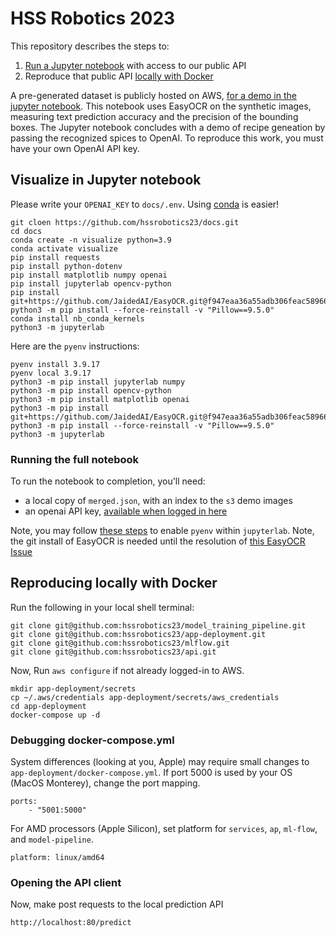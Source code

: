 # HSS Robotics 2023

This repository describes the steps to:

1) [Run a Jupyter notebook](#visualize-in-jupyter-notebook) with access to our public API
2) Reproduce that public API [locally with Docker](#reproducing-locally-with-docker)

A pre-generated dataset is publicly hosted on AWS, [for a demo in the jupyter notebook](#visualize-in-jupyter-notebook). This notebook uses EasyOCR on the synthetic images, measuring text prediction accuracy and the precision of the bounding boxes. The Jupyter notebook concludes with a demo of recipe geneation by passing the recognized spices to OpenAI. To reproduce this work, you must have your own OpenAI API key.


## Visualize in Jupyter notebook

Please write your `OPENAI_KEY` to `docs/.env`. Using [conda](https://docs.anaconda.com/anaconda/install/windows/) is easier!

```
git cloen https://github.com/hssrobotics23/docs.git
cd docs
conda create -n visualize python=3.9
conda activate visualize
pip install requests
pip install python-dotenv
pip install matplotlib numpy openai
pip install jupyterlab opencv-python
pip install git+https://github.com/JaidedAI/EasyOCR.git@f947eaa36a55adb306feac58966378e01cc67f85
python3 -m pip install --force-reinstall -v "Pillow==9.5.0"
conda install nb_conda_kernels
python3 -m jupyterlab
```

Here are the `pyenv` instructions:

```
pyenv install 3.9.17
pyenv local 3.9.17
python3 -m pip install jupyterlab numpy
python3 -m pip install opencv-python
python3 -m pip install matplotlib openai
python3 -m pip install git+https://github.com/JaidedAI/EasyOCR.git@f947eaa36a55adb306feac58966378e01cc67f85
python3 -m pip install --force-reinstall -v "Pillow==9.5.0"
python3 -m jupyterlab
```

### Running the full notebook

To run the notebook to completion, you'll need:

- a local copy of `merged.json`, with an index to the `s3` demo images
- an openai API key, [available when logged in here](https://platform.openai.com/account/api-keys)

Note, you may follow [these steps](https://albertauyeung.github.io/2020/08/17/pyenv-jupyter.html/) to enable `pyenv` within `jupyterlab`. Note, the git install of EasyOCR is needed until the resolution of [this EasyOCR Issue](https://github.com/JaidedAI/EasyOCR/issues/1077)

## Reproducing locally with Docker 

Run the following in your local shell terminal:

```
git clone git@github.com:hssrobotics23/model_training_pipeline.git
git clone git@github.com:hssrobotics23/app-deployment.git
git clone git@github.com:hssrobotics23/mlflow.git
git clone git@github.com:hssrobotics23/api.git
```

Now, Run `aws configure` if not already logged-in to AWS.

```
mkdir app-deployment/secrets
cp ~/.aws/credentials app-deployment/secrets/aws_credentials
cd app-deployment
docker-compose up -d
```

### Debugging docker-compose.yml
 
System differences (looking at you, Apple) may require small changes to `app-deployment/docker-compose.yml`. If port 5000 is used by your OS (MacOS Monterey), change the port mapping. 

```
ports:
    - "5001:5000"
```

For AMD processors (Apple Silicon), set platform for `services`, `ap`, `ml-flow`, and `model-pipeline`.

```
platform: linux/amd64
```

### Opening the API client

Now, make post requests to the local prediction API

```
http://localhost:80/predict
```

[rosetta]: https://collabnix.com/warning-the-requested-images-platform-linux-amd64-does-not-match-the-detected-host-platform-linux-arm64-v8/

